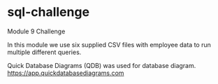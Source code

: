 # sql-challenge
Module 9 Challenge

In this module we use six supplied CSV files with employee data
to run multiple different queries.

Quick Database Diagrams (QDB) was used for database diagram.
	https://app.quickdatabasediagrams.com

